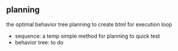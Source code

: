 ## planning
the optimal behavior tree planning to create btml for execution loop

- sequence: a temp simple method for planning to quick test
- behavior tree: to do
